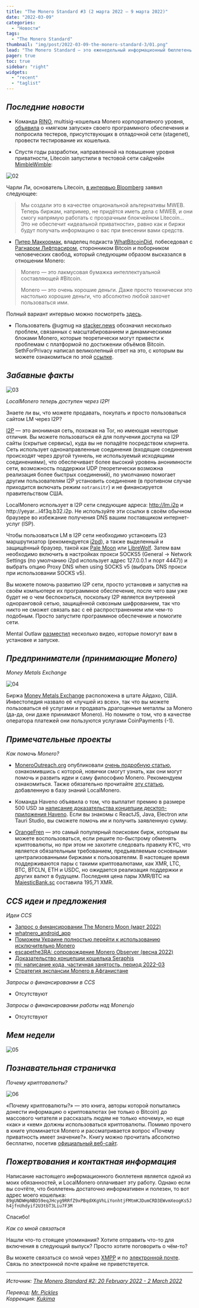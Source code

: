 ```yaml
---
title: "The Monero Standard #3 (2 марта 2022 — 9 марта 2022)"
date: "2022-03-09"
categories:
  - "Новости"
tags:
  - "The Monero Standard"
thumbnail: "img/post/2022-03-09-the-monero-standard-3/01.png"  
lead: "The Monero Standard — это еженедельный информационный бюллетень от p2p торговой платформы LocalMonero обо всём, что касается Monero."
pager: true
toc: true
sidebar: "right"
widgets:
  - "recent"
  - "taglist"
---
```


## _Последние новости_

* Команда [RINO](https://rino.im/), multisig-кошелька Monero корпоративного уровня, [объявила](https://libredd.it/t5nz6y) о «мягком запуске» своего программного обеспечения и попросила тестеров, присутствующих в отладочной сети (stagenet), провести тестирование их кошелька.

* Спустя годы разработки, направленной на повышение уровня приватности, Litecoin запустили в тестовой сети сайдчейн [MimbleWimble](https://cointelegraph.com/news/what-is-mimblewimble-and-how-does-it-work):

![02](/img/post/2022-03-09-the-monero-standard-3/02.jpg)

Чарли Ли, основатель Litecoin, [в интервью Bloomberg](https://yewtu.be/watch?v=rdp8Lv5gk4c) заявил следующее:
> Мы создали это в качестве опциональной альтернативы MWEB. Теперь биржам, например, не придётся иметь дела с MWEB, и они смогу напрямую работать с прозрачным блокчейном Litecoin... Это не обеспечит «идеальной приватности», равно как и биржи будут получать информацию о вас при внесении вами средств.

* [Питер Маккормак](https://nitter.net/PeterMcCormack), владелец подкаста [WhatBitcoinDid](https://nitter.net/whatbitcoindid), побеседовал с [Рагнаром Лифтрасиром](https://nitter.net/ragnarly), сторонником Bitcoin и поборником человеческих свобод, который следующим образом высказался в отношении Monero:
> Monero — это лакмусовая бумажка интеллектуальной составляющей #Bitcoin.
>
> Monero — это очень хорошие деньги. Даже просто технически это настолько хорошие деньги, что абсолютно любой захочет пользоваться ими.

Полный вариант интервью можно посмотреть [здесь](https://yewtu.be/watch?v=hFJu4TDRxUo).

* Пользователь @ugmug на [stacker.news](https://stacker.news/) обозначил несколько проблем, связанных с масштабированием и динамическими блоками Monero, которые теоретически могут привести к проблемам с платформой по достижении объёмов Bitcoin. SethForPrivacy написал великолепный ответ на это, с которым вы можете ознакомиться по этой [ссылке](https://stacker.news/items/13462).

## _Забавные факты_

![03](/img/post/2022-03-09-the-monero-standard-3/03.jpg)

*LocalMonero теперь доступен через I2P!*

Знаете ли вы, что можете продавать, покупать и просто пользоваться сайтом LM через I2P?

[I2P](https://geti2p.net/) — это анонимная сеть, похожая на Tor, но имеющая некоторые отличия. Вы можете пользоваться ей для получения доступа на I2P сайты (скрытые сервисы), куда вы не попадёте посредством клирнета. Сеть использует однонаправленные соединения (входящие соединения происходят через другой туннель, не используемый исходящими соединениями), что обеспечивает более высокий уровень анонимности сети, возможность поддержки UDP (теоретически возможна реализация более быстрых соединений), по умолчанию помогает другим пользователям I2P установить соединение (в противном случае приходится включать режим `notransitr`) и не финансируется правительством США.

LocalMonero использует в I2P сети следующие адреса: http://lm.i2p и http://yeyar...i4f3q.b32.i2p. Не используйте эти ссылки в своём обычном браузере во избежание получения DNS вашим поставщиком интернет-услуг (ISP).

Чтобы пользоваться LM в I2P сети необходимо установить I2З маршрутизатор (рекомендуется [i2pd](https://i2pd.website/)), а также выделенный и защищённый браузер, такой как [Pale Moon](https://palemoon.org/) или [LibreWolf](https://librewolf.net/). Затем вам необходимо включить в настройках прокси SOCKS5 (General -> Network Settings (по умолчанию i2pd использует адрес 127.0.0.1 и порт 4447)) и выбрать опцию Proxy DNS when using SOCKS v5 (выбрать DNS прокси при использовании SOCKS v5).

Вы можете помочь развитию I2P сети, просто установив и запустив на своём компьютере их программное обеспечение, после чего вам уже будет не о чем беспокоиться, поскольку I2P является внутренней одноранговой сетью, защищённой сквозным шифрованием, так что никто не сможет связать вас с её распространением или чем-то подобным. Просто запустите программное обеспечение и помогите сети.

Mental Outlaw [разместил](https://yewtu.be/watch?v=F6ze6S1aDJs) несколько видео, которые помогут вам в установке и запуске.

## _Предприниматели (принимающие Monero)_

*Money Metals Exchange*

![04](/img/post/2022-03-09-the-monero-standard-3/04.jpg)

Биржа [Money Metals Exchange](https://www.moneymetals.com/) расположена в штате Айдахо, США. Инвестопедия назвало её «лучшей из всех», так что вы можете пользоваться её услугами и продавать драгоценные металлы за Monero (да-да, они даже принимают Monero). Но помните о том, что в качестве оператора платежей они пользуются услугами CoinPayments (-1).

## _Примечательные проекты_

*Как помочь Monero?*

* [MoneroOutreach.org](https://monerooutreach.org/) опубликовали [очень подробную статью](https://www.monerooutreach.org/stories/getting-started-helping-monero.php), ознакомившись с которой, новички смогут узнать, как они могут помочь и развить идеи и саму философию Monero. Рекомендуем ознакомиться. Также обязательно прочитайте [эту статью](https://localmonero.co/nojs/knowledge/contributing-to-monero), добавленную в базу знаний LocalMonero.

* Команда Haveno объявила о том, что выплатит премию в размере 500 USD за [написание доказательства концепции десктоп-приложения Haveno](https://github.com/haveno-dex/haveno/issues/255). Если вы знакомы с ReactJS, Java, Electron или Tauri Studio, вы сможете помочь им и получить заявленную сумму.

* [OrangeFren](https://orangefren.com/) — это самый популярный поисковик бирж, которым вы можете воспользоваться, если решите по-быстрому обменять криптовалюты, но при этом не захотите следовать правилу KYC, что является обязательным требованием, предъявляемым основными централизованными биржами к пользователям. В настоящее время поддерживаются пары с такими криптовалютами, как XMR, LTC, BTC, BTCLN, ETH и USDC, но ожидается реализация поддержки и других валют в будущем. Последняя цена пары XMR/BTC на [MajesticBank.sc](https://majesticbank.sc/) составила 195,71 XMR.

## _CCS идеи и предложения_

*Идеи CCS*

- [Запрос о финансировании The Monero Moon (март 2022)](https://repo.getmonero.org/monero-project/ccs-proposals/-/merge_requests/294)
- [whatnero_android_app](https://repo.getmonero.org/monero-project/ccs-proposals/-/merge_requests/293)
- [Поможем Украине полностью перейти к использованию исключительно Monero](https://repo.getmonero.org/monero-project/ccs-proposals/-/merge_requests/292)
- [escapethe3RA: сопровождение Monero Observer (весна 2022)](https://repo.getmonero.org/monero-project/ccs-proposals/-/merge_requests/291)
- [Доказательство концепции кошелька Seraphis](https://repo.getmonero.org/monero-project/ccs-proposals/-/merge_requests/290)
- [mj: написание кода, частичная занятость, период 2022-03](https://repo.getmonero.org/monero-project/ccs-proposals/-/merge_requests/283)
- [Стратегия экспансии Monero в Афганистане](https://repo.getmonero.org/monero-project/ccs-proposals/-/merge_requests/282)

*Запросы о финансировании в CCS*

* Отсутствуют

*Запросы о финансировании работы над Monerujo*

* Отсутствуют

## *Мем недели*

![05](/img/post/2022-03-09-the-monero-standard-3/05.jpg)

## _Познавательная страничка_

*Почему криптовалюты?*

![06](/img/post/2022-03-09-the-monero-standard-3/06.jpg)

«Почему криптовалюты?» — это книга, авторы которой попытались донести информацию о криптовалютах (не только о Bitcoin) до массового читателя и рассказать людям не только «почему», но еще «как» и «кем» должны использоваться криптовалюты. Помимо прочего в книге упоминается Monero и рассматривается вопрос «Почему приватность имеет значение?». Книгу можно прочитать абсолютно бесплатно, посетив [официальный веб-сайт](https://whycryptocurrencies.com/toc.html).

## _Пожертвования и контактная информация_

Написание настоящего информационного бюллетеня является одной из моих обязанностей, и LocalMonero оплачивает эту работу. Однако если вы сочтёте, что бюллетень достаточно информативен и полезен, то вот адрес моего кошелька:
`89gUNDWHpNBD59eqJHcyg9RRfZ9xPBqdXKgVhLiYonhtjFMtmKJDumCRD3EWvmXeogKs5Jh4jfnUhdyif2U3tbT3Liu7F3M`

Спасибо!

*Как со мной связаться*

Нашли что-то стоящее упоминания? Хотите отправить что-то для включения в следующий выпуск? Просто хотите поговорить о чём-то?

Вы можете связаться со мной через [XMPP](xmpp:hatchbacks@disroot.org) и по [электронной почте](hatchbacks@disroot.org). Связь по электронной почте крайне не приветствуется.

---

_Источник: [The Monero Standard #2: 20 February 2022 - 2 March 2022](https://localmonero.co/the-monero-standard/weekly/2)_

_Перевод: [Mr. Pickles](https://t.me/v1docq47)_  
_Коррекция: [Kukima](https://t.me/Kukima)_
